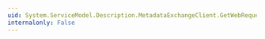 ```yaml
---
uid: System.ServiceModel.Description.MetadataExchangeClient.GetWebRequest(System.Uri,System.String,System.String)
internalonly: False
---
```

